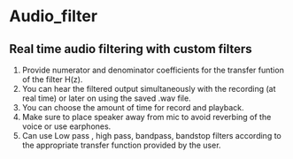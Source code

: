 # Audio_filter

## Real time audio filtering with custom filters

1. Provide numerator and denominator coefficients for the transfer funtion of the filter H(z).
2. You can hear the filtered output simultaneously with the recording (at real time) or later on using the saved .wav file.
3. You can choose the amount of time for record and playback.
4. Make sure to place speaker away from mic to avoid reverbing of the voice or use earphones.
5. Can use Low pass , high pass, bandpass, bandstop filters according to the appropriate transfer function provided by the user.
